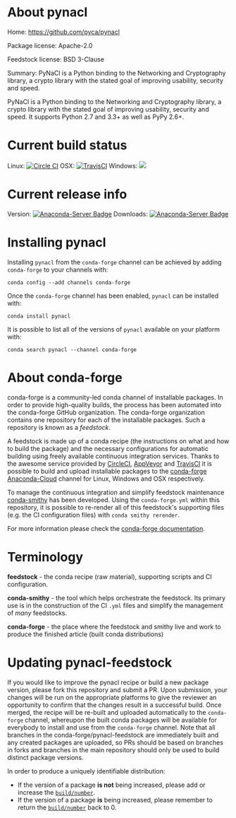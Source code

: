 About pynacl
============

Home: https://github.com/pyca/pynacl

Package license: Apache-2.0

Feedstock license: BSD 3-Clause

Summary: PyNaCl is a Python binding to the Networking and Cryptography library, a crypto library with the stated goal of improving usability, security and speed.

PyNaCl is a Python binding to the Networking and Cryptography library, a crypto library with the stated goal of improving usability, security and speed. It supports Python 2.7 and 3.3+ as well as PyPy 2.6+.


Current build status
====================

Linux: [![Circle CI](https://circleci.com/gh/conda-forge/pynacl-feedstock.svg?style=shield)](https://circleci.com/gh/conda-forge/pynacl-feedstock)
OSX: [![TravisCI](https://travis-ci.org/conda-forge/pynacl-feedstock.svg?branch=master)](https://travis-ci.org/conda-forge/pynacl-feedstock)
Windows: ![](https://cdn.rawgit.com/conda-forge/conda-smithy/90845bba35bec53edac7a16638aa4d77217a3713/conda_smithy/static/disabled.svg)

Current release info
====================
Version: [![Anaconda-Server Badge](https://anaconda.org/conda-forge/pynacl/badges/version.svg)](https://anaconda.org/conda-forge/pynacl)
Downloads: [![Anaconda-Server Badge](https://anaconda.org/conda-forge/pynacl/badges/downloads.svg)](https://anaconda.org/conda-forge/pynacl)

Installing pynacl
=================

Installing `pynacl` from the `conda-forge` channel can be achieved by adding `conda-forge` to your channels with:

```
conda config --add channels conda-forge
```

Once the `conda-forge` channel has been enabled, `pynacl` can be installed with:

```
conda install pynacl
```

It is possible to list all of the versions of `pynacl` available on your platform with:

```
conda search pynacl --channel conda-forge
```


About conda-forge
=================

conda-forge is a community-led conda channel of installable packages.
In order to provide high-quality builds, the process has been automated into the
conda-forge GitHub organization. The conda-forge organization contains one repository
for each of the installable packages. Such a repository is known as a *feedstock*.

A feedstock is made up of a conda recipe (the instructions on what and how to build
the package) and the necessary configurations for automatic building using freely
available continuous integration services. Thanks to the awesome service provided by
[CircleCI](https://circleci.com/), [AppVeyor](http://www.appveyor.com/)
and [TravisCI](https://travis-ci.org/) it is possible to build and upload installable
packages to the [conda-forge](https://anaconda.org/conda-forge)
[Anaconda-Cloud](http://docs.anaconda.org/) channel for Linux, Windows and OSX respectively.

To manage the continuous integration and simplify feedstock maintenance
[conda-smithy](http://github.com/conda-forge/conda-smithy) has been developed.
Using the ``conda-forge.yml`` within this repository, it is possible to re-render all of
this feedstock's supporting files (e.g. the CI configuration files) with ``conda smithy rerender``.

For more information please check the [conda-forge documentation](https://conda-forge.org/docs/).

Terminology
===========

**feedstock** - the conda recipe (raw material), supporting scripts and CI configuration.

**conda-smithy** - the tool which helps orchestrate the feedstock.
                   Its primary use is in the construction of the CI ``.yml`` files
                   and simplify the management of *many* feedstocks.

**conda-forge** - the place where the feedstock and smithy live and work to
                  produce the finished article (built conda distributions)


Updating pynacl-feedstock
=========================

If you would like to improve the pynacl recipe or build a new
package version, please fork this repository and submit a PR. Upon submission,
your changes will be run on the appropriate platforms to give the reviewer an
opportunity to confirm that the changes result in a successful build. Once
merged, the recipe will be re-built and uploaded automatically to the
`conda-forge` channel, whereupon the built conda packages will be available for
everybody to install and use from the `conda-forge` channel.
Note that all branches in the conda-forge/pynacl-feedstock are
immediately built and any created packages are uploaded, so PRs should be based
on branches in forks and branches in the main repository should only be used to
build distinct package versions.

In order to produce a uniquely identifiable distribution:
 * If the version of a package **is not** being increased, please add or increase
   the [``build/number``](http://conda.pydata.org/docs/building/meta-yaml.html#build-number-and-string).
 * If the version of a package **is** being increased, please remember to return
   the [``build/number``](http://conda.pydata.org/docs/building/meta-yaml.html#build-number-and-string)
   back to 0.